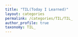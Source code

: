 ```yaml
---
title: "TIL(Today I Learned)"
layout: categories
permalink: /categories/TIL/TIL_
author_profile: true
taxonomy: TIL_
---
```

